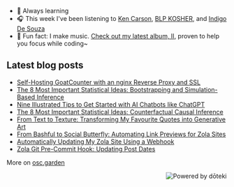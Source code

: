- 🌱 Always learning
- 🎧 This week I've been listening to <!-- lastfm start -->[Ken Carson](https://www.last.fm/music/Ken+Carson), [BLP KOSHER](https://www.last.fm/music/BLP+KOSHER), and [Indigo De Souza](https://www.last.fm/music/Indigo+De+Souza)<!-- lastfm end -->
- 🎹 Fun fact: I make music. [Check out my latest album, II](https://oskerwyld.com/II), proven to help you focus while coding~

<!-- blog start -->
## Latest blog posts

- [Self-Hosting GoatCounter with an nginx Reverse Proxy and SSL](https://osc.garden/blog/self-hosting-goatcounter/)
- [The 8 Most Important Statistical Ideas: Bootstrapping and Simulation-Based Inference](https://osc.garden/blog/bootstrapping-and-simulation-based-inference/)
- [Nine Illustrated Tips to Get Started with AI Chatbots like ChatGPT](https://osc.garden/blog/beginners-guide-to-ai-chatbots/)
- [The 8 Most Important Statistical Ideas: Counterfactual Causal Inference](https://osc.garden/blog/counterfactual-causal-inference/)
- [From Text to Texture: Transforming My Favourite Quotes into Generative Art](https://osc.garden/blog/transforming-quotes-into-generative-art/)
- [From Bashful to Social Butterfly: Automating Link Previews for Zola Sites](https://osc.garden/blog/automating-social-media-cards-zola/)
- [Automatically Updating My Zola Site Using a Webhook](https://osc.garden/blog/updating-site-with-webhook/)
- [Zola Git Pre-Commit Hook: Updating Post Dates](https://osc.garden/blog/zola-date-git-hook/)

More on [osc.garden](https://osc.garden)
<!-- blog end -->

<a href="https://doteki.org"><img src="https://img.shields.io/badge/powered_by-d%C5%8Dteki-0?style=flat-square&labelColor=202b2d&color=5E936C" align="right" alt="Powered by dōteki"></a>
